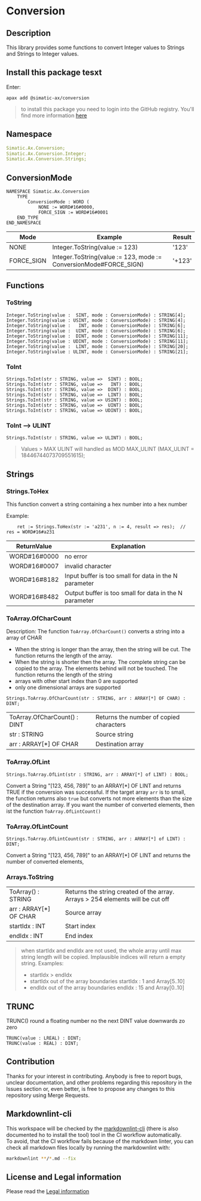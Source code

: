 ﻿# Conversion

## Description

This library provides some functions to convert Integer values to Strings and Strings to Integer values.

## Install this package tesxt

Enter:

```cli
apax add @simatic-ax/conversion
```

> to install this package you need to login into the GitHub registry. You'll find more information [here](https://github.com/simatic-ax/.github/blob/main/docs/personalaccesstoken.md)

## Namespace

```yml
Simatic.Ax.Conversion;
Simatic.Ax.Conversion.Integer;
Simatic.Ax.Conversion.Strings;
```

## ConversionMode

```iecst
NAMESPACE Simatic.Ax.Conversion
    TYPE
        ConversionMode : WORD (
            NONE := WORD#16#0000, 
            FORCE_SIGN := WORD#16#0001
    END_TYPE
END_NAMESPACE
```

|Mode|Example|Result|
|-|-|-|
|NONE       | Integer.ToString(value := 123) | '123'
|FORCE_SIGN | Integer.ToString(value := 123, mode := ConversionMode#FORCE_SIGN) | '+123'

## Functions

### ToString

```iecst
Integer.ToString(value :  SINT, mode : ConversionMode) : STRING[4];
Integer.ToString(value : USINT, mode : ConversionMode) : STRING[4];
Integer.ToString(value :   INT, mode : ConversionMode) : STRING[6];
Integer.ToString(value :  UINT, mode : ConversionMode) : STRING[6];
Integer.ToString(value :  DINT, mode : ConversionMode) : STRING[11];
Integer.ToString(value : UDINT, mode : ConversionMode) : STRING[11];
Integer.ToString(value :  LINT, mode : ConversionMode) : STRING[20];
Integer.ToString(value : ULINT, mode : ConversionMode) : STRING[21];
```

### ToInt

```iecst
Strings.ToInt(str : STRING, value =>  SINT) : BOOL;
Strings.ToInt(str : STRING, value =>   INT) : BOOL;
Strings.ToInt(str : STRING, value =>  DINT) : BOOL;
Strings.ToInt(str : STRING, value =>  LINT) : BOOL;
Strings.ToInt(str : STRING, value => USINT) : BOOL;
Strings.ToInt(str : STRING, value =>  UINT) : BOOL;
Strings.ToInt(str : STRING, value => UDINT) : BOOL;
```

### ToInt --> ULINT

```iecst
Strings.ToInt(str : STRING, value => ULINT) : BOOL;
```

> Values > MAX ULINT will handled as MOD MAX_ULINT (MAX_ULINT = 18446744073709551615);

## Strings

### Strings.ToHex

This function convert a string containing a hex number into a hex number

Example:

```iec-st
    ret := Strings.ToHex(str := 'a231', n := 4, result => res);  // res = WORD#16#a231
```

| ReturnValue  | Explanation                                                |
|--------------|------------------------------------------------------------|
| WORD#16#0000 |  no error                                                  |
| WORD#16#0007 |  invalid character                                         |
| WORD#16#8182 |  Input buffer is too small for data in the N parameter     |
| WORD#16#8482 |  Output buffer is too small for data in the N parameter    |

### ToArray.OfCharCount

Description:
The function `ToArray.OfCharCount()` converts a string into a array of CHAR

- When the string is longer than the array, then the string will be cut. The function returns the length of the array.
- When the string is shorter then the array. The complete string can be copied to the array. The elements behind will not be touched. The function returns the length of the string
- arrays with other start index than 0 are supported
- only one dimensional arrays are supported

```iecst
Strings.ToArray.OfCharCount(str : STRING, arr : ARRAY[*] OF CHAR) : DINT;
```

|||
|-|-|
| ToArray.OfCharCount() : DINT | Returns the number of copied characters
|str : STRING| Source string |
|arr : ARRAY[*] OF CHAR| Destination array |

### ToArray.OfLint

```iec-st
Strings.ToArray.OfLint(str : STRING, arr : ARRAY[*] of LINT) : BOOL;
```

Convert a String "[123, 456, 789]" to an ARRAY[*] OF LINT and returns TRUE if the conversion was successful. If the target array `arr` is to small, the function returns also `true` but converts not more elements than the size of the destination array. If you want the number of converted elements, then ist the function `ToArray.OfLintCount()`

### ToArray.OfLintCount

```iec-st
Strings.ToArray.OfLintCount(str : STRING, arr : ARRAY[*] of LINT) : DINT;
```

Convert a String "[123, 456, 789]" to an ARRAY[*] OF LINT and returns the number of converted elements,

### Arrays.ToString

|||
|-|-|
| ToArray() : STRING | Returns the string created of the array. Arrays > 254 elements will be cut off
|arr : ARRAY[*] OF CHAR| Source array |
|startIdx : INT | Start index|
|endIdx : INT | End index|

> when startIdx and endIdx are not used, the whole array until max string length will be copied.
> Implausible indices will return a empty string. Examples:
>
> - startIdx > endIdx
> - startIdx out of the array boundaries startIdx : 1 and Array[5..10]
> - endIdx out of the array boundaries endIdx : 15 and Array[0..10]

## TRUNC

TRUNC() round a floating number no the next DINT value downwards zo zero

```iecst
TRUNC(value : LREAL) : DINT;
TRUNC(value : REAL) : DINT;
```

## Contribution

Thanks for your interest in contributing. Anybody is free to report bugs, unclear documentation, and other problems regarding this repository in the Issues section or, even better, is free to propose any changes to this repository using Merge Requests.

## Markdownlint-cli

This workspace will be checked by the [markdownlint-cli](https://github.com/igorshubovych/markdownlint-cli) (there is also documented ho to install the tool) tool in the CI workflow automatically.  
To avoid, that the CI workflow fails because of the markdown linter, you can check all markdown files locally by running the markdownlint with:

```sh
markdownlint **/*.md --fix
```

## License and Legal information

Please read the [Legal information](LICENSE.md)

